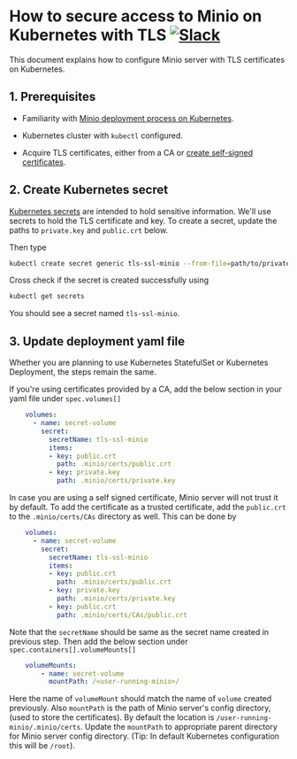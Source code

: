 # How to secure access to Minio on Kubernetes with TLS [![Slack](https://slack.minio.io/slack?type=svg)](https://slack.minio.io)

This document explains how to configure Minio server with TLS certificates on Kubernetes.

## 1. Prerequisites

- Familiarity with [Minio deployment process on Kubernetes](https://docs.minio.io/docs/deploy-minio-on-kubernetes).

- Kubernetes cluster with `kubectl` configured.

- Acquire TLS certificates, either from a CA or [create self-signed certificates](https://docs.minio.io/docs/how-to-secure-access-to-minio-server-with-tls).

## 2. Create Kubernetes secret

[Kubernetes secrets](https://kubernetes.io/docs/concepts/configuration/secret) are intended to hold sensitive information. 
We'll use secrets to hold the TLS certificate and key. To create a secret, update the paths to `private.key` and `public.crt` 
below.

Then type

```sh
kubectl create secret generic tls-ssl-minio --from-file=path/to/private.key --from-file=path/to/public.crt
```

Cross check if the secret is created successfully using 

```sh
kubectl get secrets
```

You should see a secret named `tls-ssl-minio`.

## 3. Update deployment yaml file

Whether you are planning to use Kubernetes StatefulSet or Kubernetes Deployment, the steps remain the same.

If you're using certificates provided by a CA, add the below section in your yaml file under `spec.volumes[]`

```yaml
    volumes:
      - name: secret-volume
        secret:
          secretName: tls-ssl-minio
          items:
          - key: public.crt
            path: .minio/certs/public.crt
          - key: private.key
            path: .minio/certs/private.key
```

In case you are using a self signed certificate, Minio server will not trust it by default. To add the certificate as a 
trusted certificate, add the `public.crt` to the `.minio/certs/CAs` directory as well. This can be done by

```yaml
    volumes:
      - name: secret-volume
        secret:
          secretName: tls-ssl-minio
          items:
          - key: public.crt
            path: .minio/certs/public.crt
          - key: private.key
            path: .minio/certs/private.key
          - key: public.crt
            path: .minio/certs/CAs/public.crt
```

Note that the `secretName` should be same as the secret name created in previous step. Then add the below section under
`spec.containers[].volumeMounts[]`

```yaml
    volumeMounts:
        - name: secret-volume
          mountPath: /<user-running-minio>/
```

Here the name of `volumeMount` should match the name of `volume` created previously. Also `mountPath` is the path of 
Minio server's config directory, (used to store the certificates). By default the location is 
`/user-running-minio/.minio/certs`. Update the `mountPath` to appropriate parent directory for Minio server config 
directory. (Tip: In default Kubernetes configuration this will be `/root`).
